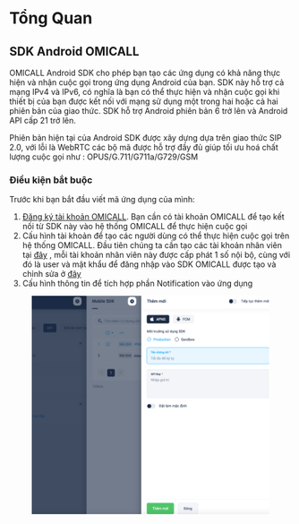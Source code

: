 # Tổng Quan

## SDK Android OMICALL <a href="#plivo-android-sdk" id="plivo-android-sdk"></a>

OMICALL Android SDK cho phép bạn tạo các ứng dụng có khả năng thực hiện và nhận cuộc gọi trong ứng dụng Android của bạn. SDK này hỗ trợ cả mạng IPv4 và IPv6, có nghĩa là bạn có thể thực hiện và nhận cuộc gọi khi thiết bị của bạn được kết nối với mạng sử dụng một trong hai hoặc cả hai phiên bản của giao thức. SDK hỗ trợ Android phiên bản 6 trở lên và Android API cấp 21 trở lên.

Phiên bản hiện tại của Android SDK được xây dựng dựa trên giao thức SIP 2.0, với lỗi là WebRTC các bộ mã được hỗ trợ đầy đủ giúp tối ưu hoá chất lượng cuộc gọi như : OPUS/G.711/G711a/G729/GSM

### Điều kiện bắt buộc <a href="#prerequisites" id="prerequisites"></a>

Trước khi bạn bắt đầu viết mã ứng dụng của mình:

1. [Đăng ký tài khoản OMICALL](https://sso.omicrm.io/). Bạn cần có tài khoản OMICALL để tạo kết nối từ SDK này vào hệ thống OMICALL để thực hiện cuộc gọi
2. Cấu hình tài khoản để tạo các người dùng có thể thực hiện cuộc gọi trên hệ thống OMICALL. Đầu tiên chúng ta cần tạo các tài khoản nhân viên tại [đây](https://docs.omicrm.io/nhan-vien/gioi-thieu) , mỗi tài khoản nhân viên này được cấp phát 1 số nội bộ, cùng với đó là user và mật khẩu để đăng nhập vào SDK OMICALL được tạo và chỉnh sửa ở [đây](https://docs.omicrm.io/cau-hinh-tong-dai/so-noi-bo)&#x20;
3. Cấu hình thông tin để tích hợp phần Notification vào ứng dụng&#x20;

<figure><img src="../../.gitbook/assets/image (2).png" alt=""><figcaption></figcaption></figure>

